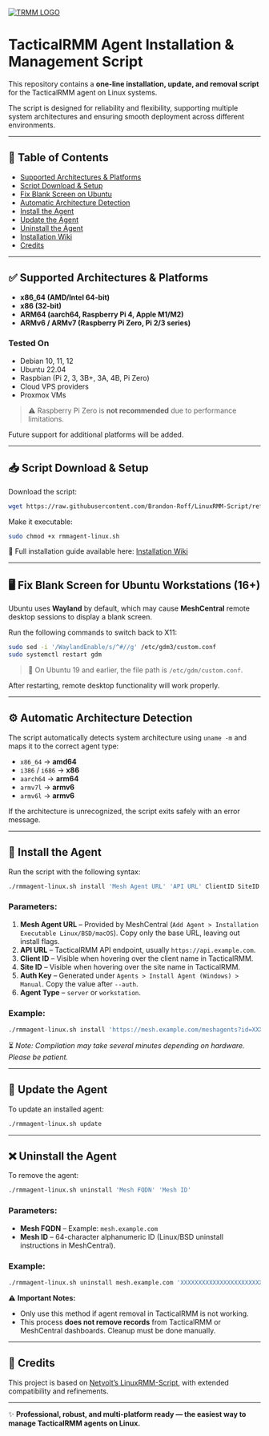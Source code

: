 [![TRMM LOGO](https://docs.tacticalrmm.com/images/onit.ico)](https://docs.tacticalrmm.com/)

# TacticalRMM Agent Installation & Management Script

This repository contains a **one-line installation, update, and removal script** for the TacticalRMM agent on Linux systems.

The script is designed for reliability and flexibility, supporting multiple system architectures and ensuring smooth deployment across different environments.

---

## 📌 Table of Contents

* [Supported Architectures & Platforms](#supported-architectures-platforms)
* [Script Download & Setup](#script-download-setup)
* [Fix Blank Screen on Ubuntu](#fix-blank-screen-ubuntu)
* [Automatic Architecture Detection](#automatic-architecture-detection)
* [Install the Agent](#install-the-agent)
* [Update the Agent](#update-the-agent)
* [Uninstall the Agent](#uninstall-the-agent)
* [Installation Wiki](https://github.com/Brandon-Roff/LinuxRMM-Script/wiki)
* [Credits](#credits)

---

<a id="supported-architectures-platforms"></a>

## ✅ Supported Architectures & Platforms

* **x86\_64 (AMD/Intel 64-bit)**
* **x86 (32-bit)**
* **ARM64 (aarch64, Raspberry Pi 4, Apple M1/M2)**
* **ARMv6 / ARMv7 (Raspberry Pi Zero, Pi 2/3 series)**

### Tested On

* Debian 10, 11, 12
* Ubuntu 22.04
* Raspbian (Pi 2, 3, 3B+, 3A, 4B, Pi Zero)
* Cloud VPS providers
* Proxmox VMs

> ⚠️ Raspberry Pi Zero is **not recommended** due to performance limitations.

Future support for additional platforms will be added.

---

<a id="script-download-setup"></a>

## 📥 Script Download & Setup

Download the script:

```bash
wget https://raw.githubusercontent.com/Brandon-Roff/LinuxRMM-Script/refs/heads/main/rmmagent-linux.sh
```

Make it executable:

```bash
sudo chmod +x rmmagent-linux.sh
```

📖 Full installation guide available here: [Installation Wiki](https://github.com/Brandon-Roff/LinuxRMM-Script/wiki)

---

<a id="fix-blank-screen-ubuntu"></a>

## 🖥️ Fix Blank Screen for Ubuntu Workstations (16+)

Ubuntu uses **Wayland** by default, which may cause **MeshCentral** remote desktop sessions to display a blank screen.

Run the following commands to switch back to X11:

```bash
sudo sed -i '/WaylandEnable/s/^#//g' /etc/gdm3/custom.conf
sudo systemctl restart gdm
```

> 🔹 On Ubuntu 19 and earlier, the file path is `/etc/gdm/custom.conf`.

After restarting, remote desktop functionality will work properly.

---

<a id="automatic-architecture-detection"></a>

## ⚙️ Automatic Architecture Detection

The script automatically detects system architecture using `uname -m` and maps it to the correct agent type:

* `x86_64` → **amd64**
* `i386` / `i686` → **x86**
* `aarch64` → **arm64**
* `armv7l` → **armv6**
* `armv6l` → **armv6**

If the architecture is unrecognized, the script exits safely with an error message.

---

<a id="install-the-agent"></a>

## 🚀 Install the Agent

Run the script with the following syntax:

```bash
./rmmagent-linux.sh install 'Mesh Agent URL' 'API URL' ClientID SiteID 'Auth Key' 'Agent Type'
```

### Parameters:

1. **Mesh Agent URL** – Provided by MeshCentral (`Add Agent > Installation Executable Linux/BSD/macOS`). Copy only the base URL, leaving out install flags.
2. **API URL** – TacticalRMM API endpoint, usually `https://api.example.com`.
3. **Client ID** – Visible when hovering over the client name in TacticalRMM.
4. **Site ID** – Visible when hovering over the site name in TacticalRMM.
5. **Auth Key** – Generated under `Agents > Install Agent (Windows) > Manual`. Copy the value after `--auth`.
6. **Agent Type** – `server` or `workstation`.

### Example:

```bash
./rmmagent-linux.sh install 'https://mesh.example.com/meshagents?id=XXXXX' 'https://api.example.com' 3 1 'XXXXX' server
```

⏳ *Note: Compilation may take several minutes depending on hardware. Please be patient.*

---

<a id="update-the-agent"></a>

## 🔄 Update the Agent

To update an installed agent:

```bash
./rmmagent-linux.sh update
```

---

<a id="uninstall-the-agent"></a>

## ❌ Uninstall the Agent

To remove the agent:

```bash
./rmmagent-linux.sh uninstall 'Mesh FQDN' 'Mesh ID'
```

### Parameters:

* **Mesh FQDN** – Example: `mesh.example.com`
* **Mesh ID** – 64-character alphanumeric ID (Linux/BSD uninstall instructions in MeshCentral).

### Example:

```bash
./rmmagent-linux.sh uninstall mesh.example.com 'XXXXXXXXXXXXXXXXXXXXXXXXXXXXXXXXXXXXXXXXXXXXXXXXXXXXXXXXXXXXXXXX'
```

⚠️ **Important Notes:**

* Only use this method if agent removal in TacticalRMM is not working.
* This process **does not remove records** from TacticalRMM or MeshCentral dashboards. Cleanup must be done manually.

---

<a id="credits"></a>

## 📌 Credits

This project is based on [Netvolt’s LinuxRMM-Script](https://github.com/netvolt/LinuxRMM-Script), with extended compatibility and refinements.

---

✨ **Professional, robust, and multi-platform ready — the easiest way to manage TacticalRMM agents on Linux.**
